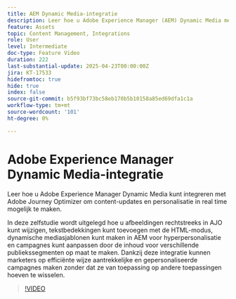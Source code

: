 ```yaml
---
title: AEM Dynamic Media-integratie
description: Leer hoe u Adobe Experience Manager (AEM) Dynamic Media met Adobe Journey Optimizer (AJO) integreert om realtime content-updates en personalisatie mogelijk te maken.
feature: Assets
topic: Content Management, Integrations
role: User
level: Intermediate
doc-type: Feature Video
duration: 222
last-substantial-update: 2025-04-23T00:00:00Z
jira: KT-17533
hidefromtoc: true
hide: true
index: false
source-git-commit: b5f93bf73bc58eb170b5b10158a85ed69dfa1c1a
workflow-type: tm+mt
source-wordcount: '101'
ht-degree: 0%

---
```



# Adobe Experience Manager Dynamic Media-integratie

Leer hoe u Adobe Experience Manager Dynamic Media kunt integreren met Adobe Journey Optimizer om content-updates en personalisatie in real time mogelijk te maken.

In deze zelfstudie wordt uitgelegd hoe u afbeeldingen rechtstreeks in AJO kunt wijzigen, tekstbedekkingen kunt toevoegen met de HTML-modus, dynamische mediasjablonen kunt maken in AEM voor hyperpersonalisatie en campagnes kunt aanpassen door de inhoud voor verschillende publiekssegmenten op maat te maken. Dankzij deze integratie kunnen marketers op efficiënte wijze aantrekkelijke en gepersonaliseerde campagnes maken zonder dat ze van toepassing op andere toepassingen hoeven te wisselen.

>[!VIDEO](https://video.tv.adobe.com/v/3457695/?learn=on&enablevpops)
